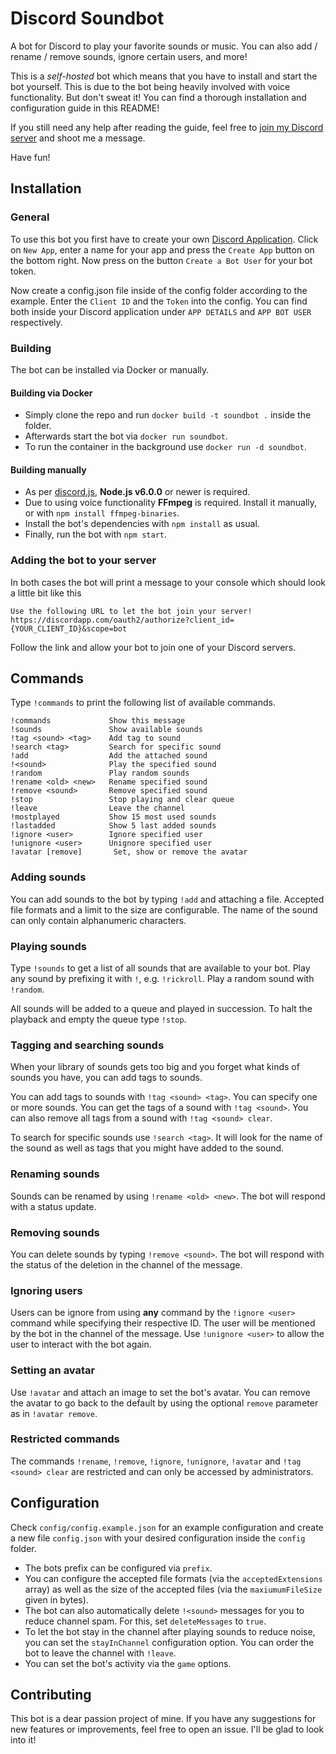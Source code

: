 Discord Soundbot
================

A bot for Discord to play your favorite sounds or music. You can also add / rename / remove sounds, ignore certain users, and more!

This is a *self-hosted* bot which means that you have to install and start the bot yourself. This is due to the bot being heavily involved with voice functionality. But don't sweat it! You can find a thorough installation and configuration guide in this README!

If you still need any help after reading the guide, feel free to [join my Discord server](https://discord.gg/tUkH4YB) and shoot me a message.

Have fun!



## Installation

### General

To use this bot you first have to create your own [Discord Application](https://discordapp.com/developers/applications/me). Click on `New App`, enter a name for your app and press the `Create App` button on the bottom right. Now press on the button `Create a Bot User` for your bot token.

Now create a config.json file inside of the config folder according to the example. Enter the `Client ID` and the `Token` into the config. You can find both inside your Discord application under `APP DETAILS` and `APP BOT USER` respectively.

### Building

The bot can be installed via Docker or manually.

#### Building via Docker

+ Simply clone the repo and run `docker build -t soundbot .` inside the folder.
+ Afterwards start the bot via `docker run soundbot`.
+ To run the container in the background use `docker run -d soundbot`.

#### Building manually

+ As per [discord.js](https://github.com/discordjs/discord.js/tree/11.3.2#installation), **Node.js v6.0.0** or newer is required.
+ Due to using voice functionality **FFmpeg** is required. Install it manually, or with `npm install ffmpeg-binaries`.
+ Install the bot's dependencies with `npm install` as usual.
+ Finally, run the bot with `npm start`.

### Adding the bot to your server

In both cases the bot will print a message to your console which should look a little bit like this

```
Use the following URL to let the bot join your server!
https://discordapp.com/oauth2/authorize?client_id={YOUR_CLIENT_ID}&scope=bot
```

Follow the link and allow your bot to join one of your Discord servers.


## Commands

Type `!commands` to print the following list of available commands.

```
!commands             Show this message
!sounds               Show available sounds
!tag <sound> <tag>    Add tag to sound
!search <tag>         Search for specific sound
!add                  Add the attached sound
!<sound>              Play the specified sound
!random               Play random sounds
!rename <old> <new>   Rename specified sound
!remove <sound>       Remove specified sound
!stop                 Stop playing and clear queue
!leave                Leave the channel
!mostplayed           Show 15 most used sounds
!lastadded            Show 5 last added sounds
!ignore <user>        Ignore specified user
!unignore <user>      Unignore specified user
!avatar [remove]       Set, show or remove the avatar
```

### Adding sounds

You can add sounds to the bot by typing `!add` and attaching a file. Accepted file formats and a limit to the size are configurable. The name of the sound can only contain alphanumeric characters.

### Playing sounds

Type `!sounds` to get a list of all sounds that are available to your bot. Play any sound by prefixing it with `!`, e.g. `!rickroll`. Play a random sound with `!random`.

All sounds will be added to a queue and played in succession. To halt the playback and empty the queue type `!stop`.

### Tagging and searching sounds

When your library of sounds gets too big and you forget what kinds of sounds you have, you can add tags to sounds.

You can add tags to sounds with `!tag <sound> <tag>`. You can specify one or more sounds. You can get the tags of a sound with `!tag <sound>`. You can also remove all tags from a sound with `!tag <sound> clear`.

To search for specific sounds use `!search <tag>`. It will look for the name of the sound as well as tags that you might have added to the sound.

### Renaming sounds

Sounds can be renamed by using `!rename <old> <new>`. The bot will respond with a status update.

### Removing sounds

You can delete sounds by typing `!remove <sound>`. The bot will respond with the status of the deletion in the channel of the message.

### Ignoring users

Users can be ignore from using **any** command by the `!ignore <user>` command while specifying their respective ID. The user will be mentioned by the bot in the channel of the message. Use `!unignore <user>` to allow the user to interact with the bot again.

### Setting an avatar

Use `!avatar` and attach an image to set the bot's avatar. You can remove the avatar to go back to the default by using the optional `remove` parameter as in `!avatar remove`.

### Restricted commands

The commands `!rename`, `!remove`, `!ignore`, `!unignore`, `!avatar` and `!tag <sound> clear` are restricted and can only be accessed by administrators.


## Configuration

Check `config/config.example.json` for an example configuration and create a new file `config.json` with your desired configuration inside the `config` folder.
+ The bots prefix can be configured via `prefix`.
+ You can configure the accepted file formats (via the `acceptedExtensions` array) as well as the size of the accepted files (via the `maxiumumFileSize` given in bytes).
+ The bot can also automatically delete `!<sound>` messages for you to reduce channel spam. For this, set `deleteMessages` to `true`.
+ To let the bot stay in the channel after playing sounds to reduce noise, you can set the `stayInChannel` configuration option. You can order the bot to leave the channel with `!leave`.
+ You can set the bot's activity via the `game` options.


## Contributing

This bot is a dear passion project of mine. If you have any suggestions for new features or improvements, feel free to open an issue. I'll be glad to look into it!

